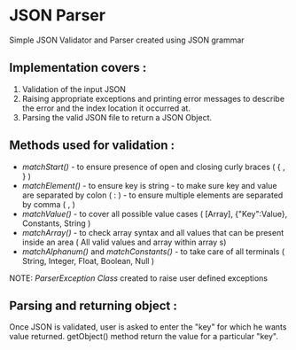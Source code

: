 # JSON Parser

Simple JSON Validator and Parser created using JSON grammar

## Implementation covers :

1. Validation of the input JSON
2. Raising appropriate exceptions and printing error messages to describe the error and the index location it occurred at.
3. Parsing the valid JSON file to return a JSON Object.


## Methods used for validation :

* *matchStart()* - to ensure presence of open and closing curly braces ( { , } )
* *matchElement()* - to ensure key is string 
		   - to make sure key and value are separated by colon ( : )
		   - to ensure multiple elements are separated by comma ( , )
* *matchValue()* - to cover all possible value cases ( [Array], {"Key":Value}, Constants, String )
* *matchArray()* - to check array syntax and all values that can be present inside an area ( All valid values and array within array s)
* *matchAlphanum()* and *matchConstants()* - to take care of all terminals ( String, Integer, Float, Boolean, Null )

NOTE: *ParserException Class* created to raise user defined exceptions

## Parsing and returning object :

Once JSON is validated, user is asked to enter the "key" for which he wants value returned.
getObject() method return the value for a particular "key".


